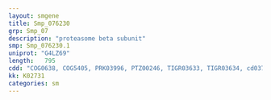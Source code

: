 ```yaml
---
layout: smgene
title: Smp_076230
grp: Smp_07
description: "proteasome beta subunit"
smp: Smp_076230.1
uniprot: "G4LZ69"
length:   795
cdd: "COG0638, COG5405, PRK03996, PTZ00246, TIGR03633, TIGR03634, cd03755, cl00467, cl15349, pfam00227, smart00948"
kk: K02731
categories: sm
---
```

